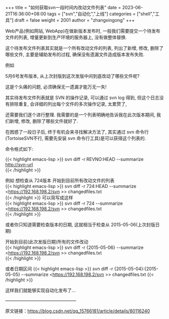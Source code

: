 +++
title = "如何获取svn一段时间内改动文件列表"
date = 2023-06-21T16:36:00+08:00
tags = ["svn","自动化","上线"]
categories = ["shell","工具"]
draft = false
weight = 2001
author = "zhangxingong"
+++

Web产品(例如网站, WebApp)在做新版本发布时, 一般我们需要提交一个待发布文件的列表, 增量更新到生产环境的服务器上, 没有做整体替换.

这个待发布文件列表其实就是一个所有改动文件的列表, 列出了新增, 修改, 删除了哪些文件, 主要是辅助发布的过程, 确保没有遗漏文件造成版本发布失败.

例如

5月6号发布版本, 从上次封版到这次发版中间到底改动了哪些文件呢?

这是个头痛的问题, 必须确保无一遗漏才能万无一失!

其实待发布文件列表就是 SVN 的操作记录, 可以通过 svn log 得到, 但这个日志没有排除重复, 会详细的列出每个文件的多次操作记录, 太累赘了,

还需要我们逐个进行整理. 我需要的是一个列表明确地告诉我在此次版本期间, 我们新增, 修改, 删除了哪些文件就好了.

在困惑了一段日子后, 终于有机会来寻找解决方法了, 其实通过 svn 命令行(TortoiseSVN不行, 需要先安装 svn 命令行工具)是可以获得这个列表的.  

命令格式如下:  
    
{{< highlight emacs-lisp >}}
    svn diff -r REVNO:HEAD --summarize <http://svn-url>  
{{< /highlight >}}

例如
想检查从 724版本 开始到目前所有改动文件的列表  
{{< highlight emacs-lisp >}}
    svn diff -r 724:HEAD --summarize <https://192.168.198.2/svn >> changedfiles.txt  
{{< /highlight >}}
可以简写成这样  
{{< highlight emacs-lisp >}}
    svn diff -r 724 --summarize <https://192.168.198.2/svn >> changedfiles.txt  
{{< /highlight >}}

或者你只知道需要检查版本的日期, 这就相当于检查从 2015-05-06(上次封版日期)  

开始到目前(此次发版日期)所有的文件改动  
{{< highlight emacs-lisp >}}
    svn diff -r {2015-05-06} --summarize <https://192.168.198.2/svn >> changedfiles.txt  
{{< /highlight >}}

或者日期区间 
{{< highlight emacs-lisp >}}
    svn diff -r {2015-05-04}:{2015-05-05} --summarize <https://192.168.198.2/svn >> changedfiles.txt
{{< /highlight >}}

这样我们就能够实现自动化发布了...  

————————————————  

原文链接：<https://blog.csdn.net/qq_15766181/article/details/80116240>
